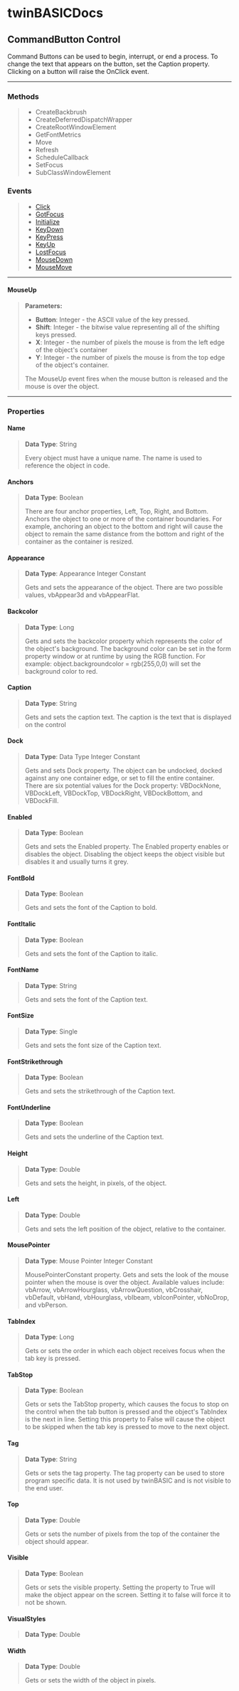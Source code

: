 # twinBASICDocs
## CommandButton Control
Command Buttons can be used to begin, interrupt, or end a process. To change the text that appears on the button, set the Caption property. Clicking on a button will raise the OnClick event.

---
### Methods
> - CreateBackbrush
> - CreateDeferredDispatchWrapper
> - CreateRootWindowElement
> - GetFontMetrics
> - Move
> - Refresh
> - ScheduleCallback
> - SetFocus
> - SubClassWindowElement

### Events
> - [Click](event_click.md)
> - [GotFocus](event_gotfocus.md)
> - [Initialize](event_initialize.md)
> - [KeyDown](event_keydown.md)
> - [KeyPress](event_keypress.md)
> - [KeyUp](event_keyup.md)
> - [LostFocus](event_lostfocus)
> - [MouseDown](event_mousedown)
> - [MouseMove](event_mousemove)
---

#### MouseUp
> **Parameters:** 
> - **Button**: Integer - the ASCII value of the key pressed.
> - **Shift**: Integer - the bitwise value representing all of the shifting keys pressed.
> - **X**: Integer - the number of pixels the mouse is from the left edge of the object's container
> - **Y**: Integer - the number of pixels the mouse is from the top edge of the object's container.
> 
> The MouseUp event fires when the mouse button is released and the mouse is over the object.

---
### Properties
#### Name
> **Data Type**: String
> 
> Every object must have a unique name. The name is used to reference the object in code.
#### Anchors
> **Data Type**: Boolean
> 
> There are four anchor properties, Left, Top, Right, and Bottom. Anchors the object to one or more of the container boundaries. For example, anchoring an object to the bottom and right will cause the object to remain the same distance from the bottom and right of the container as the container is resized.
#### Appearance
> **Data Type**: Appearance Integer Constant
> 
> Gets and sets the appearance of the object. There are two possible values, vbAppear3d and vbAppearFlat.
#### Backcolor
> **Data Type**: Long
> 
> Gets and sets the backcolor property which represents the color of the object's background. The background color can be set in the form property window or at runtime by using the RGB function. For example: object.backgroundcolor = rgb(255,0,0) will set the background color to red.
#### Caption
> **Data Type**: String
> 
> Gets and sets the caption text. The caption is the text that is displayed on the control
#### Dock
> **Data Type**: Data Type Integer Constant
> 
> Gets and sets Dock property. The object can be undocked, docked against any one container edge, or set to fill the entire container. There are six potential values for the Dock property: VBDockNone, VBDockLeft, VBDockTop, VBDockRight, VBDockBottom, and VBDockFill.
#### Enabled
> **Data Type**: Boolean
> 
> Gets and sets the Enabled property. The Enabled property enables or disables the object. Disabling the object keeps the object visible but disables it and usually turns it grey.
#### FontBold
> **Data Type**: Boolean
> 
> Gets and sets the font of the Caption to bold.
#### FontItalic
> **Data Type**: Boolean
> 
> Gets and sets the font of the Caption to italic.
#### FontName
> **Data Type**: String
> 
> Gets and sets the font of the Caption text.
#### FontSize
> **Data Type**: Single
> 
> Gets and sets the font size of the Caption text.
#### FontStrikethrough
> **Data Type**: Boolean
> 
> Gets and sets the strikethrough of the Caption text.
#### FontUnderline
> **Data Type**: Boolean
> 
> Gets and sets the underline of the Caption text.
#### Height
> **Data Type**: Double
> 
> Gets and sets the height, in pixels, of the object.
#### Left
> **Data Type**: Double
> 
> Gets and sets the left position of the object, relative to the container.
#### MousePointer
> **Data Type**: Mouse Pointer Integer Constant
> 
> MousePointerConstant property. Gets and sets the look of the mouse pointer when the mouse is over the object. Available values include: vbArrow, vbArrowHourglass, vbArrowQuestion, vbCrosshair, vbDefault, vbHand, vbHourglass, vbIbeam, vbIconPointer, vbNoDrop, and vbPerson. 
#### TabIndex
> **Data Type**: Long
> 
> Gets or sets the order in which each object receives focus when the tab key is pressed. 
#### TabStop
> **Data Type**: Boolean
> 
> Gets or sets the TabStop property, which causes the focus to stop on the control when the tab button is pressed and the object's TabIndex is the next in line. Setting this property to False will cause the object to be skipped when the tab key is pressed to move to the next object.
#### Tag
> **Data Type**: String
> 
> Gets or sets the tag property. The tag property can be used to store program specific data. It is not used by twinBASIC and is not visible to the end user.
#### Top
> **Data Type**: Double
> 
> Gets or sets the number of pixels from the top of the container the object should appear.
#### Visible
> **Data Type**: Boolean
> 
> Gets or sets the visible property. Setting the property to True will make the object appear on the screen. Setting it to false will force it to not be shown.
#### VisualStyles
> **Data Type**: Double
> 
#### Width
> **Data Type**: Double
> 
> Gets or sets the width of the object in pixels.
